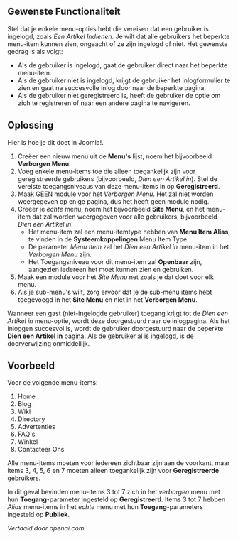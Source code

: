 <!-- Filename: Auto_redirect_guests_to_login / Display title: Leid gasten automatisch om naar inloggen  -->

## Gewenste Functionaliteit

Stel dat je enkele menu-opties hebt die vereisen dat een gebruiker is ingelogd,
zoals *Een Artikel Indienen*. Je wilt dat alle gebruikers het beperkte menu-item kunnen zien, ongeacht of ze zijn ingelogd of niet. Het gewenste gedrag is als volgt:

* Als de gebruiker is ingelogd, gaat de gebruiker direct naar het beperkte menu-item.
* Als de gebruiker niet is ingelogd, krijgt de gebruiker het inlogformulier te zien en gaat na 
succesvolle inlog door naar de beperkte pagina.
* Als de gebruiker niet geregistreerd is, heeft de gebruiker de optie om zich te registreren of naar een andere pagina te navigeren.

## Oplossing

Hier is hoe je dit doet in Joomla!.

1.  Creëer een nieuw menu uit de **Menu's** lijst, noem het bijvoorbeeld **Verborgen Menu**.
2.  Voeg enkele menu-items toe die alleen toegankelijk zijn voor geregistreerde gebruikers
    (bijvoorbeeld, *Dien een Artikel in*). Stel de vereiste toegangs­niveaus
    van deze menu-items in op **Geregistreerd**.
3.  Maak GEEN module voor het *Verborgen Menu*. Het zal niet worden
    weergegeven op enige pagina, dus het heeft geen module nodig.
4.  Creëer je *echte* menu, noem het bijvoorbeeld **Site Menu**, en het menu-item
    dat zal worden weergegeven voor alle gebruikers, bijvoorbeeld *Dien een Artikel in*.
    - Het menu-item zal een menu-itemtype hebben van **Menu Item Alias**, te vinden
      in de **Systeemkoppelingen** Menu Item Type.
    - De parameter *Menu Item* zal het *Dien een Artikel in* menu-item
      in het *Verborgen Menu* zijn.
    - Het Toegangs­niveau voor dit menu-item zal **Openbaar** zijn, aangezien iedereen
      het moet kunnen zien en gebruiken.
5.  Maak een module voor het *Site Menu* net zoals je dat doet voor elk menu.
6.  Als je sub-menu's wilt, zorg ervoor dat je de sub-menu items hebt toegevoegd in
    het **Site Menu** en niet in het **Verborgen Menu**.

Wanneer een gast (niet-ingelogde gebruiker) toegang krijgt tot de *Dien een Artikel in*
menu-optie, wordt deze doorgestuurd naar de inlogpagina. Als het inloggen succesvol is, wordt de gebruiker
doorgestuurd naar de beperkte **Dien een Artikel in** pagina. Als de gebruiker al is ingelogd,
is de doorverwijzing onmiddellijk.

## Voorbeeld

Voor de volgende menu-items:

1.  Home
2.  Blog
3.  Wiki
4.  Directory
5.  Advertenties
6.  FAQ's
7.  Winkel
8.  Contacteer Ons

Alle menu-items moeten voor iedereen zichtbaar zijn aan de voorkant, maar items 3, 4, 5, 6 en 7 moeten alleen toegankelijk zijn voor **Geregistreerde** gebruikers.

In dit geval bevinden menu-items 3 tot 7 zich in het *verborgen* menu met hun **Toegang**-parameter ingesteld op **Geregistreerd**. Items 3 tot 7 hebben *Alias* menu-items in het *echte* menu met hun **Toegang**-parameters ingesteld op **Publiek**.

*Vertaald door openai.com*

